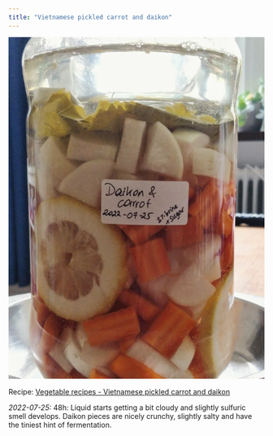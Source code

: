 ```yaml
---
title: "Vietnamese pickled carrot and daikon"
---
```


![](projects/attachments/Fermented%20carrot%20and%20daikon.jpg)

Recipe: [Vegetable recipes - Vietnamese pickled carrot and daikon](projects/fermentation/Vegetable%20recipes.md#Vietnamese%20pickled%20carrot%20and%20daikon)

_2022-07-25:_
48h: Liquid starts getting a bit cloudy and slightly sulfuric smell develops. Daikon pieces are nicely crunchy, slightly salty and have the tiniest hint of fermentation. 
